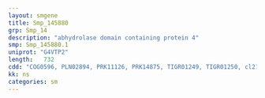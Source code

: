 ```yaml
---
layout: smgene
title: Smp_145880
grp: Smp_14
description: "abhydrolase domain containing protein 4"
smp: Smp_145880.1
uniprot: "G4VTP2"
length:   732
cdd: "COG0596, PLN02894, PRK11126, PRK14875, TIGR01249, TIGR01250, cl21494, pfam12697, smart00824"
kk: ns
categories: sm
---
```

